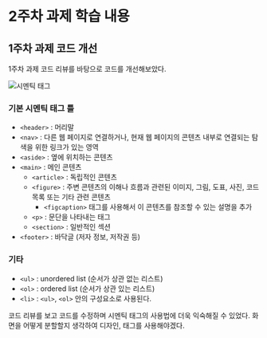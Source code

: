# 2주차 과제 학습 내용

## 1주차 과제 코드 개선
1주차 과제 코드 리뷰를 바탕으로 코드를 개선해보았다.

![시멘틱 태그](https://seo.tbwakorea.com/wp-content/uploads/2023/09/%EC%8B%9C%EB%A7%A8%ED%8B%B1-%ED%83%9C%EA%B7%B8_html.png)

### 기본 시멘틱 태그 틀
* ``<header>`` : 머리말
* ``<nav>`` : 다른 웹 페이지로 연결하거나, 현재 웹 페이지의 콘텐츠 내부로 연결되는 탐색을 위한 링크가 있는 영역
* ``<aside>`` : 옆에 위치하는 콘텐츠
* ``<main>`` : 메인 콘텐츠
  * ``<article>`` : 독립적인 콘텐츠
  * ``<figure>`` : 주변 콘텐츠의 이해나 흐름과 관련된 이미지, 그림, 도표, 사진, 코드 목록 또는 기타 관련 콘텐츠
    * ``<figcaption>`` 태그를 사용해서 이 콘텐츠를 참조할 수 있는 설명을 추가
  * ``<p>`` : 문단을 나타내는 태그
  * ``<section>`` : 일반적인 섹션
* ``<footer>`` : 바닥글 (저자 정보, 저작권 등)

### 기타
* ``<ul>`` : unordered list (순서가 상관 없는 리스트)
* ``<ol>`` : ordered list (순서가 상관 있는 리스트)
* ``<li>`` : ``<ul>``, ``<ol>`` 안의 구성요소로 사용된다.


코드 리뷰를 보고 코드를 수정하며 시멘틱 태그의 사용법에 더욱 익숙해질 수 있었다. 화면을 어떻게 분할할지 생각하여 디자인, 태그를 사용해야겠다.